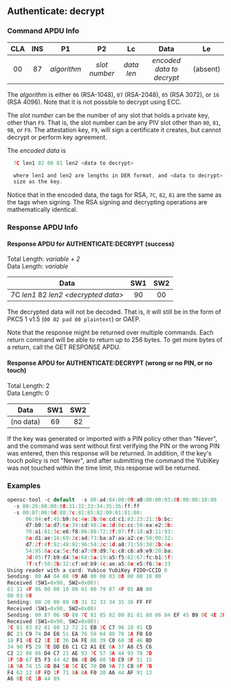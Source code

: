 <!-- Copyright 2021 Yubico AB

Licensed under the Apache License, Version 2.0 (the "License");
you may not use this file except in compliance with the License.
You may obtain a copy of the License at

    http://www.apache.org/licenses/LICENSE-2.0

Unless required by applicable law or agreed to in writing, software
distributed under the License is distributed on an "AS IS" BASIS,
WITHOUT WARRANTIES OR CONDITIONS OF ANY KIND, either express or implied.
See the License for the specific language governing permissions and
limitations under the License. -->

## Authenticate: decrypt

### Command APDU Info

| CLA | INS |     P1      |      P2       |     Lc     |           Data            |    Le    |
|:---:|:---:|:-----------:|:-------------:|:----------:|:-------------------------:|:--------:| 
| 00  | 87  | *algorithm* | *slot number* | *data len* | *encoded data to decrypt* | (absent) |

The *algorithm* is either `06` (RSA-1048), `07` (RSA-2048), `05` (RSA 3072), or `16` (RSA 4096). Note that it is not possible
to decrypt using ECC.

The *slot number* can be the number of any slot that holds a private key, other than `F9`.
That is, the slot number can be any PIV slot other than `80`, `81`, `9B`, or `F9`. The
attestation key, `F9`, will sign a certificate it creates, but cannot decrypt or perform
key agreement.

The *encoded data* is

```C
  7C len1 82 00 81 len2 <data to decrypt>

  where len1 and len2 are lengths in DER format, and <data to decrypt> is the same
  size as the key.
```

Notice that in the encoded data, the tags for RSA, `7C`, `82`, `81` are the same as the
tags when signing. The RSA signing and decrypting operations are mathematically identical.

### Response APDU Info

#### Response APDU for AUTHENTICATE:DECRYPT (success)

Total Length: *variable + 2*\
Data Length: *variable*

|                  Data                  | SW1 | SW2 |
|:--------------------------------------:|:---:|:---:|
| 7C *len1* 82 *len2 \<decrypted data\>* | 90  | 00  |

The decrypted data will not be decoded. That is, it will still be in the form of
PKCS 1 v1.5 (`00 02 pad 00 plaintext`) or OAEP.

Note that the response might be returned over multiple commands. Each return command
will be able to return up to 256 bytes. To get more bytes of a return, call the GET
RESPONSE APDU.

#### Response APDU for AUTHENTICATE:DECRYPT (wrong or no PIN, or no touch)

Total Length: 2\
Data Length: 0

|   Data    | SW1 | SW2 | 
|:---------:|:---:|:---:|
| (no data) | 69  | 82  |

If the key was generated or imported with a PIN policy other than "Never", and the command
was sent without first verifying the PIN or the wrong PIN was entered, then this response
will be returned. In addition, if the key's touch policy is not "Never", and after
submitting the command the YubiKey was not touched within the time limit, this response
will be returned.

### Examples

```C
opensc-tool -c default  -s 00:a4:04:00:09:a0:00:00:03:08:00:00:10:00
  -s 00:20:00:80:08:31:32:33:34:35:36:ff:ff
  -s 00:87:06:9d:88:7c:81:85:82:00:81:81:80:
      06:84:ef:45:b9:0c:4e:2b:0e:cd:c1:83:23:21:1b:bc:
      d7:b0:3a:d7:6e:39:cd:48:2e:3d:8c:cc:50:ea:e2:3b:
      70:a1:81:3c:e6:f8:06:88:72:3f:07:ff:18:a3:11:93:
      0a:d1:ae:16:69:2c:ad:73:ba:a7:aa:a2:ce:58:00:32:
      d7:2f:4f:92:48:92:96:54:2c:1d:a8:71:59:38:2b:4e:
      54:95:8a:ca:5c:fd:a7:09:d9:7c:c8:c6:a9:e9:20:ba:
      3d:05:f7:b9:d4:5e:68:5a:19:a5:f5:82:67:fc:b1:5f:
      7f:cf:50:2b:32:cf:ed:b9:4c:ae:a5:8e:e5:f6:3e:33
Using reader with a card: Yubico YubiKey FIDO+CCID 0
Sending: 00 A4 04 00 09 A0 00 00 03 08 00 00 10 00
Received (SW1=0x90, SW2=0x00):
61 11 4F 06 00 00 10 00 01 00 79 07 4F 05 A0 00
00 03 08
Sending: 00 20 00 80 08 31 32 33 34 35 36 FF FF
Received (SW1=0x90, SW2=0x00)
Sending: 00 87 06 9D 88 7C 81 85 82 00 81 81 80 06 84 EF 45 B9 0C 4E 2B 0E CD C1 83 23 21 1B BC D7 B0 3A D7 6E 39 CD 48 2E 3D 8C CC 50 EA E2 3B 70 A1 81 3C E6 F8 06 88 72 3F 07 FF 18 A3 11 93 0A D1 AE 16 69 2C AD 73 BA A7 AA A2 CE 58 00 32 D7 2F 4F 92 48 92 96 54 2C 1D A8 71 59 38 2B 4E 54 95 8A CA 5C FD A7 09 D9 7C C8 C6 A9 E9 20 BA 3D 05 F7 B9 D4 5E 68 5A 19 A5 F5 82 67 FC B1 5F 7F CF 50 2B 32 CF ED B9 4C AE A5 8E E5 F6 3E 33
Received (SW1=0x90, SW2=0x00):
7C 81 83 82 81 80 12 72 21 EB 3C C7 96 28 91 CD
BC 23 C9 74 D4 E0 51 EA 76 59 04 80 78 1A F0 E0
18 F1 4E C2 1E 1E 36 DA FE 88 39 C0 68 3E 46 BD
34 90 F5 29 7E DD E6 C1 C2 A1 EE 0A 37 A8 C5 C6
C2 22 88 86 D4 C7 21 AE 93 7C 57 3A 44 93 78 7D
1F 5D 67 E5 F3 44 42 B6 4E D6 80 5B C9 8F 51 15
1A 9A 74 15 8D B4 5B 5C EC 70 D0 9A 73 C8 0F 7B
F4 62 12 6F FD 1F 71 8A 8A F0 20 A6 44 AF 91 13
A6 0E 0C 1B 44 89
```
